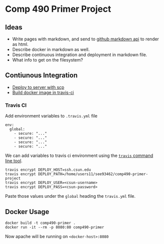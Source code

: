 # Comp 490 Primer Project

## Ideas
  - Write pages with markdown, and send to [github markdown api](https://developer.github.com/v3/markdown/) to render as html.
  - Describe docker in markdown as well.
  - Describe continuous integration and deployment in markdown file.
  - What info to get on the filesystem?

## Contiunous Integration
- [Deploy to server with scp](http://neemzy.org/articles/deploy-to-your-own-server-through-ssh-with-travis-ci)
- [Build docker image in travis-ci](http://docs.travis-ci.com/user/docker/)

### Travis CI
Add environment variables to `.travis.yml` file
```
env:
  global:
    - secure: "..."
    - secure: "..."
    - secure: "..."
    - secure: "..."
```
We can add variables to travis ci environment using the [`travis` command line tool](https://github.com/travis-ci/travis.rb).
```
travis encrypt DEPLOY_HOST=ssh.csun.edu
travis encrypt DEPLOY_PATH=/home/users11/see93462/comp490-primer-project
travis encrypt DEPLOY_USER=<csun-username>
travis encrypt DEPLOY_PASS=<csun-password>
```
Paste those values under the `global` heading the `travis.yml` file.

## Docker Usage
```
docker build -t comp490-primer .
docker run -it --rm -p 8080:80 comp490-primer
```

Now apache will be running on `<docker-host>:8080`
